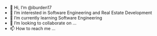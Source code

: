 - 👋 Hi, I’m @iburden17
- 👀 I’m interested in Software Engineering and Real Estate Development
- 🌱 I’m currently learning Software Engineering
- 💞️ I’m looking to collaborate on ...
- 📫 How to reach me ...

<!---
iburden17/iburden17 is a ✨ special ✨ repository because its `README.md` (this file) appears on your GitHub profile.
You can click the Preview link to take a look at your changes.
--->
